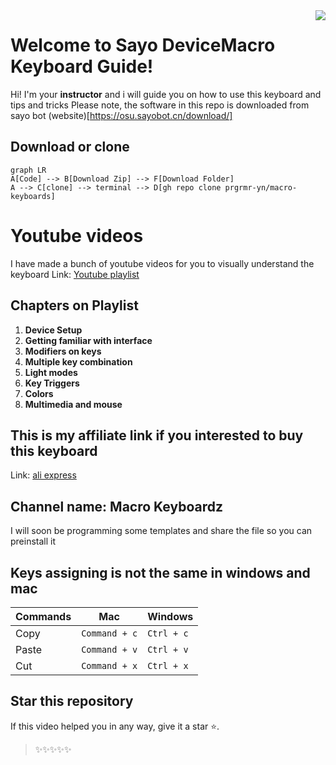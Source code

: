 
<img align="right" src = "https://api.visitorbadge.io/api/visitors?path=https%3A%2F%2Fgithub.com%2Fprgrmr-yn%2Fmacro-keyboards&countColor=%23dce775">

# Welcome to Sayo DeviceMacro Keyboard Guide!



Hi! I'm your **instructor**  and i will guide you on how to use this keyboard and tips and tricks
Please note, the software in this repo is downloaded from sayo bot (website)[https://osu.sayobot.cn/download/]

## Download or clone

```mermaid
graph LR
A[Code] --> B[Download Zip] --> F[Download Folder]
A --> C[clone] --> terminal --> D[gh repo clone prgrmr-yn/macro-keyboards]

```

# Youtube videos

I have made a bunch of youtube videos for you to visually understand the keyboard
Link:  [Youtube playlist](https://www.youtube.com/watch?v=Y-PFuFkAugc&list=PLYkiFc5F_qra9-jqyWB3uHS_9kTsK_j8U&pp=iAQB)

## Chapters on Playlist

1. **Device Setup**
2. **Getting familiar with interface**
3. **Modifiers on keys**
4. **Multiple key combination**
5. **Light modes**
6. **Key Triggers**
7. **Colors**
8. **Multimedia and mouse**

## This is my affiliate link if you interested to buy this keyboard

Link:  [ali express](https://s.click.aliexpress.com/e/_DE7c8gv)

## Channel name: **Macro Keyboardz**

I will soon be programming some templates and share the file so you can preinstall it

## Keys assigning is not the same in windows and mac



| Commands        |Mac                          |Windows                         |
|----------------|-------------------------------|-----------------------------|
| Copy			 | `Command + c`            	 |      `Ctrl + c`     		   |
|Paste           |`Command + v`           		 |`Ctrl + v`                   |
|Cut         	 |`Command + x`					 |`Ctrl + x`				   |



## Star this repository

If this video helped you in any way, give it a star ⭐️.

> ✨✨✨✨✨
